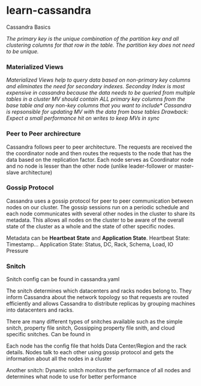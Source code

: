 # learn-cassandra
Cassandra Basics

*The primary key is the unique combination of the partition key and all clustering columns for that row in the table. The partition key does not need to be unique.*

### Materialized Views ###

*Materialized Views help to query data based on non-primary key columns and eliminates the need for secondary indexes. Seconday Index is most expensive in cassandra because the data needs to be queried from multiple tables in a cluster*
   *MV should contain ALL primary key columns from the base table and any non-key columns that you want to include**
   *Cassandra is repsonsible for updating MV with the data from base tables*
   *Drawback: Expect a small performance hit on writes to keep MVs in sync*

### Peer to Peer archirecture ###
Cassandra follows peer to peer architecture. The requests are received the the coordinator node and then routes the requests to the node that has the data based on the replication factor. Each node serves as Coordinator node and no node is lesser than the other node (unlike leader-follower or master-slave architecture)

### Gossip Protocol ###
Cassandra uses a gossip protocol for peer to peer communication between nodes on our cluster. The gossip sessions run on a periodic schedule and each node communicates with several other nodes in the cluster to share its metadata. This allows all nodes on the cluster to be aware of the overall state of the cluster as a whole and the state of other specific nodes.

Metadata can be **Heartbeat State** and **Application State**. Heartbeat State: Timestamp... Application State: Status, DC, Rack, Schema, Load, IO Pressure

### Snitch ###

Snitch config can be found in cassandra.yaml 

The snitch determines which datacenters and racks nodes belong to. They inform Cassandra about the network topology so that requests are routed efficiently and allows Cassandra to distribute replicas by grouping machines into datacenters and racks. 

There are many different types of snitches available such as the simple snitch, property file snitch, Gossipping property file snith, and cloud specific snitches. Can be found in 

Each node has the config file that holds Data Center/Region and the rack details. Nodes talk to each other using gossip protocol and gets the information about all the nodes in a cluster

Another snitch: Dynamic snitch monitors the performance of all nodes and determines what node to use for better performance
